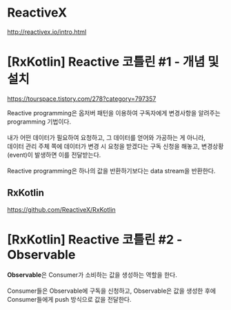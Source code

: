 # ReactiveX
http://reactivex.io/intro.html

# [RxKotlin] Reactive 코틀린 #1 - 개념 및 설치
https://tourspace.tistory.com/278?category=797357

Reactive programming은 옵저버 패턴을 이용하여 구독자에게 변경사항을 알려주는 programming 기법이다.</br></br>
내가 어떤 데이터가 필요하여 요청하고, 그 데이터를 얻어와 가공하는 게 아니라,  
데이터 관리 주체 쪽에 데이터가 변경 시 요청을 받겠다는 구독 신청을 해놓고, 변경상황(event)이 발생하면 이를 전달받는다.</br></br>
Reactive programming은 하나의 값을 반환하기보다는 data stream을 반환한다.

## RxKotlin
https://github.com/ReactiveX/RxKotlin

# [RxKotlin] Reactive 코틀린 #2 - Observable
**Observable**은 Consumer가 소비하는 값을 생성하는 역할을 한다.</br></br>
Consumer들은 Observable에 구독을 신청하고, Observable은 값을 생성한 후에 Consumer들에게 push 방식으로 값을 전달한다.

